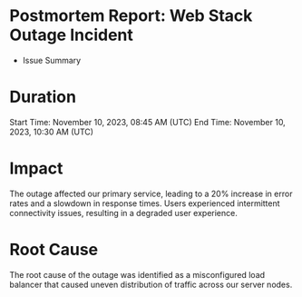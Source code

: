 # Postmortem Report: Web Stack Outage Incident

* Issue Summary

# Duration
Start Time: November 10, 2023, 08:45 AM (UTC)
End Time: November 10, 2023, 10:30 AM (UTC)

# Impact
The outage affected our primary service, leading to a 20% increase in error rates and a slowdown in response times. Users experienced intermittent connectivity issues, resulting in a degraded user experience.

# Root Cause
The root cause of the outage was identified as a misconfigured load balancer that caused uneven distribution of traffic across our server nodes.

